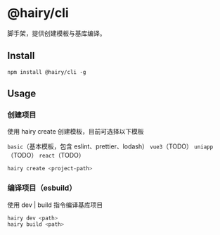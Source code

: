 # @hairy/cli

脚手架，提供创建模板与基库编译。

## Install

`npm install @hairy/cli -g`

## Usage

### 创建项目

使用 hairy create 创建模板，目前可选择以下模板

`basic`（基本模板，包含 eslint、prettier、lodash）
`vue3`（TODO）
`uniapp`（TODO）
`react`（TODO）

~~~sh
hairy create <project-path>
~~~

### 编译项目（esbuild）

使用 dev | build 指令编译基库项目

~~~sh
hairy dev <path>
hairy build <path>
~~~